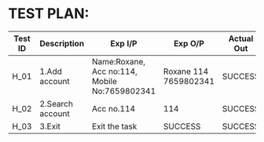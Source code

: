 # TEST PLAN:



| **Test ID** | **Description**                                              | **Exp I/P** | **Exp O/P** | **Actual Out** |**pass/Fail**  |    
|-------------|--------------------------------------------------------------|--------------|-------------|---------------|------------------|
|  H_01       |1.Add account|Name:Roxane, Acc no:114, Mobile No:7659802341 |Roxane 114 7659802341|SUCCESS|PASS |
|  H_02       |2.Search account|Acc no.114|114|SUCCESS|PASS  |
|  H_03       |3.Exit|Exit the task|SUCCESS|SUCCESS|PASS   |

